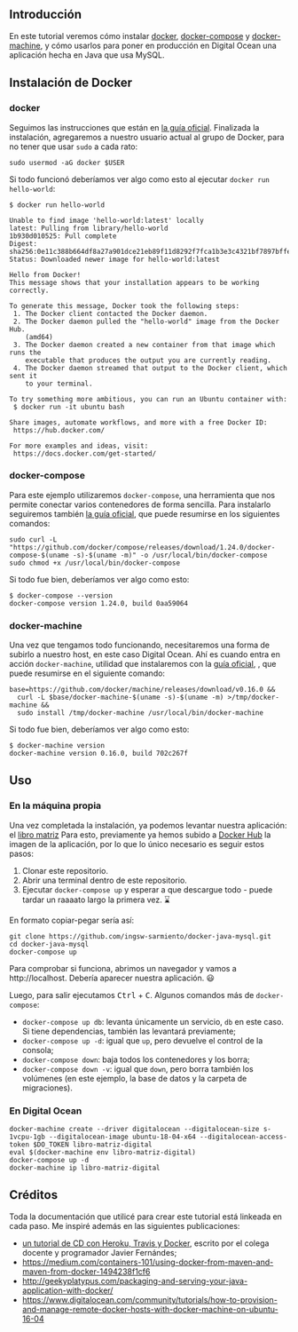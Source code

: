 ## Introducción

En este tutorial veremos cómo instalar [docker](https://www.docker.com/), [docker-compose](https://docs.docker.com/compose/) y [docker-machine](https://docs.docker.com/machine/), y cómo usarlos para poner en producción en Digital Ocean una aplicación hecha en Java que usa MySQL.

## Instalación de Docker

### docker
Seguimos las instrucciones que están en [la guía oficial](https://docs.docker.com/install/linux/docker-ce/ubuntu/). Finalizada la instalación, agregaremos a nuestro usuario actual al grupo de Docker, para no tener que usar `sudo` a cada rato:

```
sudo usermod -aG docker $USER
```

Si todo funcionó deberíamos ver algo como esto al ejecutar `docker run hello-world`:

```
$ docker run hello-world                                                                                                           

Unable to find image 'hello-world:latest' locally
latest: Pulling from library/hello-world
1b930d010525: Pull complete
Digest: sha256:0e11c388b664df8a27a901dce21eb89f11d8292f7fca1b3e3c4321bf7897bffe
Status: Downloaded newer image for hello-world:latest

Hello from Docker!
This message shows that your installation appears to be working correctly.

To generate this message, Docker took the following steps:
 1. The Docker client contacted the Docker daemon.
 2. The Docker daemon pulled the "hello-world" image from the Docker Hub.
    (amd64)
 3. The Docker daemon created a new container from that image which runs the
    executable that produces the output you are currently reading.
 4. The Docker daemon streamed that output to the Docker client, which sent it
    to your terminal.

To try something more ambitious, you can run an Ubuntu container with:
 $ docker run -it ubuntu bash

Share images, automate workflows, and more with a free Docker ID:
 https://hub.docker.com/

For more examples and ideas, visit:
 https://docs.docker.com/get-started/
```

### docker-compose

Para este ejemplo utilizaremos `docker-compose`, una herramienta que nos permite conectar varios contenedores de forma sencilla. Para instalarlo seguiremos también [la guía oficial](https://docs.docker.com/compose/install/), que puede resumirse en los siguientes comandos:

```
sudo curl -L "https://github.com/docker/compose/releases/download/1.24.0/docker-compose-$(uname -s)-$(uname -m)" -o /usr/local/bin/docker-compose
sudo chmod +x /usr/local/bin/docker-compose
```

Si todo fue bien, deberíamos ver algo como esto:

```
$ docker-compose --version
docker-compose version 1.24.0, build 0aa59064
```

### docker-machine

Una vez que tengamos todo funcionando, necesitaremos una forma de subirlo a nuestro host, en este caso Digital Ocean. Ahí es cuando entra en acción `docker-machine`, utilidad que instalaremos con la [guía oficial](https://docs.docker.com/machine/install-machine/), , que puede resumirse en el siguiente comando:

```
base=https://github.com/docker/machine/releases/download/v0.16.0 &&
  curl -L $base/docker-machine-$(uname -s)-$(uname -m) >/tmp/docker-machine &&
  sudo install /tmp/docker-machine /usr/local/bin/docker-machine
```

Si todo fue bien, deberíamos ver algo como esto:

```
$ docker-machine version
docker-machine version 0.16.0, build 702c267f
```

## Uso

### En la máquina propia

Una vez completada la instalación, ya podemos levantar nuestra aplicación: el [libro matriz](https://github.com/ingsw-sarmiento/libro-matriz-digital) Para esto, previamente ya hemos subido a [Docker Hub](https://hub.docker.com/) la imagen de la aplicación, por lo que lo único necesario es seguir estos pasos:

1. Clonar este repositorio.
1. Abrir una terminal dentro de este repositorio.
1. Ejecutar `docker-compose up` y esperar a que descargue todo - puede tardar un raaaato largo la primera vez. :hourglass:

En formato copiar-pegar sería así:

```
git clone https://github.com/ingsw-sarmiento/docker-java-mysql.git
cd docker-java-mysql
docker-compose up
```

Para comprobar si funciona, abrimos un navegador y vamos a http://localhost. Debería aparecer nuestra aplicación. :smiley:

Luego, para salir ejecutamos <kbd>Ctrl</kbd> + <kbd>C</kbd>. Algunos comandos más de `docker-compose`:

* `docker-compose up db`: levanta únicamente un servicio, `db` en este caso. Si tiene dependencias, también las levantará previamente;
* `docker-compose up -d`: igual que `up`, pero devuelve el control de la consola;
* `docker-compose down`: baja todos los contenedores y los borra;
* `docker-compose down -v`: igual que `down`, pero borra también los volúmenes (en este ejemplo, la base de datos y la carpeta de migraciones).

### En Digital Ocean

```
docker-machine create --driver digitalocean --digitalocean-size s-1vcpu-1gb --digitalocean-image ubuntu-18-04-x64 --digitalocean-access-token $DO_TOKEN libro-matriz-digital
eval $(docker-machine env libro-matriz-digital)
docker-compose up -d
docker-machine ip libro-matriz-digital
```

## Créditos

Toda la documentación que utilicé para crear este tutorial está linkeada en cada paso. Me inspiré además en las siguientes publicaciones:
* [un tutorial de CD con Heroku, Travis y Docker](https://medium.com/@javierfernandes/continuous-deployment-con-docker-travis-heroku-c24042fb830b), escrito por el colega docente y programador Javier Fernándes;
* https://medium.com/containers-101/using-docker-from-maven-and-maven-from-docker-1494238f1cf6
* http://geekyplatypus.com/packaging-and-serving-your-java-application-with-docker/
* https://www.digitalocean.com/community/tutorials/how-to-provision-and-manage-remote-docker-hosts-with-docker-machine-on-ubuntu-16-04
